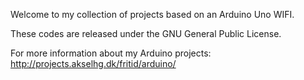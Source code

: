 Welcome to my collection of projects based on an Arduino Uno WIFI.

These codes are released under the GNU General Public License.

For more information about my Arduino projects: http://projects.akselhg.dk/fritid/arduino/
